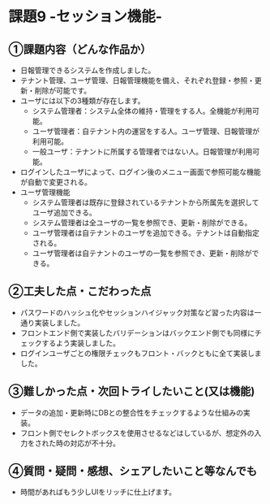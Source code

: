# 課題9 -セッション機能-

## ①課題内容（どんな作品か）
- 日報管理できるシステムを作成しました。
- テナント管理、ユーザ管理、日報管理機能を備え、それぞれ登録・参照・更新・削除が可能です。
- ユーザには以下の3種類が存在します。
    - システム管理者：システム全体の維持・管理をする人。全機能が利用可能。
    - ユーザ管理者：自テナント内の運営をする人。ユーザ管理、日報管理が利用可能。
    - 一般ユーザ：テナントに所属する管理者ではない人。日報管理が利用可能。
- ログインしたユーザによって、ログイン後のメニュー画面で参照可能な機能が自動で変更される。
- ユーザ管理機能
    - システム管理者は既存に登録されているテナントから所属先を選択してユーザ追加できる。
    - システム管理者は全ユーザの一覧を参照でき、更新・削除ができる。
    - ユーザ管理者は自テナントのユーザを追加できる。テナントは自動指定される。
    - ユーザ管理者は自テナントのユーザの一覧を参照でき、更新・削除ができる。

## ②工夫した点・こだわった点
- パスワードのハッシュ化やセッションハイジャック対策など習った内容は一通り実装しました。
- フロントエンド側で実装したバリデーションはバックエンド側でも同様にチェックするよう実装しました。
- ログインユーザごとの権限チェックもフロント・バックともに全て実装しました。

## ③難しかった点・次回トライしたいこと(又は機能)
- データの追加・更新時にDBとの整合性をチェックするような仕組みの実装。
- フロント側でセレクトボックスを使用させるなどはしているが、想定外の入力をされた時の対応が不十分。

## ④質問・疑問・感想、シェアしたいこと等なんでも
- 時間があればもう少しUIをリッチに仕上げます。
